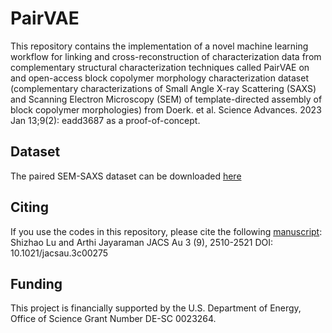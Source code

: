 # PairVAE

This repository contains the implementation of a novel machine learning workflow for linking and cross-reconstruction of characterization data from complementary structural characterization techniques called PairVAE on and open-access block copolymer morphology characterization dataset (complementary characterizations of Small Angle X-ray Scattering (SAXS) and Scanning Electron Microscopy (SEM) of template-directed assembly of block copolymer morphologies) from Doerk. et al. Science Advances. 2023 Jan 13;9(2): eadd3687 as a proof-of-concept.

## Dataset
The paired SEM-SAXS dataset can be downloaded [here](https://drive.google.com/file/d/1lyoxIm86rqbFO4VQFzBnwdNXy1qhtK37/view?usp=sharing)

## Citing
If you use the codes in this repository, please cite the following [manuscript](https://doi.org/10.1021/jacsau.3c00275):
Shizhao Lu and Arthi Jayaraman JACS Au 3 (9), 2510-2521 DOI: 10.1021/jacsau.3c00275

## Funding
This project is financially supported by the U.S. Department of Energy, Office of Science Grant Number DE-SC 0023264.
